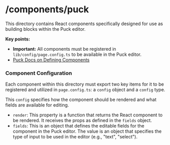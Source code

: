 # /components/puck

This directory contains React components specifically designed for use as building blocks within the Puck editor.

**Key points:**

- **Important:** All components must be registered in `lib/config/page.config.ts` to be available in the Puck editor.
- [Puck Docs on Defining Components](https://puckeditor.com/docs/integrating-puck/component-configuration)

### Component Configuration

Each component within this directory must export two key items for it to be registered and utilized in `page.config.ts`: a `config` object and a `config` type.

This `config` specifies how the component should be rendered and what fields are available for editing.

- `render`: This property is a function that returns the React component to be rendered. It receives the props as defined in the `fields` object.
- `fields`: This is an object that defines the editable fields for the component in the Puck editor. The value is an object that specifies the type of input to be used in the editor (e.g., "text", "select").
